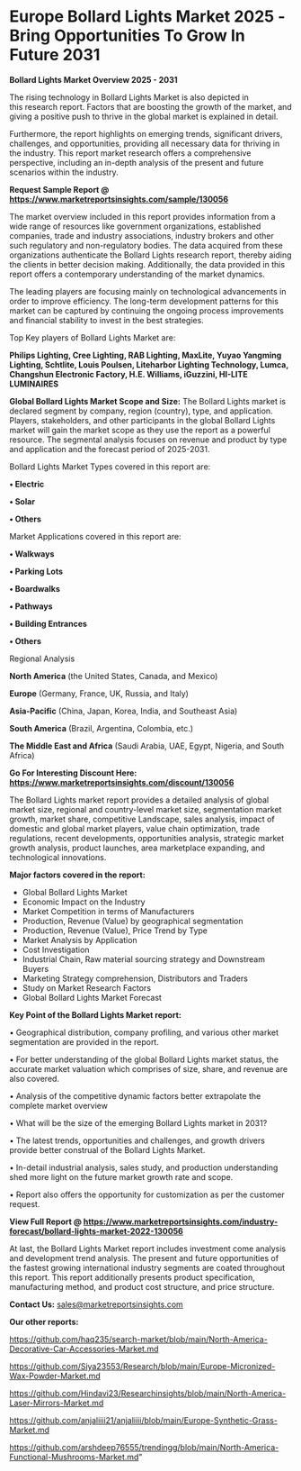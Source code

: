 # Europe Bollard Lights Market 2025 -Bring Opportunities To Grow In Future 2031

<Strong> Bollard Lights Market Overview 2025 - 2031</strong>

The rising technology in Bollard Lights Market is also depicted in this research report. Factors that are boosting the growth of the market, and giving a positive push to thrive in the global market is explained in detail.

Furthermore, the report highlights on emerging trends, significant drivers, challenges, and opportunities, providing all necessary data for thriving in the industry. This report market research offers a comprehensive perspective, including an in-depth analysis of the present and future scenarios within the industry.

<strong>Request Sample Report @ <a href=https://www.marketreportsinsights.com/sample/130056>https://www.marketreportsinsights.com/sample/130056</a></strong>

The market overview included in this report provides information from a wide range of resources like government organizations, established companies, trade and industry associations, industry brokers and other such regulatory and non-regulatory bodies. The data acquired from these organizations authenticate the Bollard Lights research report, thereby aiding the clients in better decision making. Additionally, the data provided in this report offers a contemporary understanding of the market dynamics.

The leading players are focusing mainly on technological advancements in order to improve efficiency. The long-term development patterns for this market can be captured by continuing the ongoing process improvements and financial stability to invest in the best strategies.

Top Key players of Bollard Lights Market are:

<strong>Philips Lighting, Cree Lighting, RAB Lighting, MaxLite, Yuyao Yangming Lighting, Schtlite, Louis Poulsen, Liteharbor Lighting Technology, Lumca, Changshun Electronic Factory, H.E. Williams, iGuzzini, HI-LITE LUMINAIRES</strong>

<strong><b>Global Bollard Lights Market Scope and Size:</b></strong>
The Bollard Lights market is declared segment by company, region (country), type, and application. Players, stakeholders, and other participants in the global Bollard Lights market will gain the market scope as they use the report as a powerful resource. The segmental analysis focuses on revenue and product by type and application and the forecast period of 2025-2031.

Bollard Lights Market Types covered in this report are:

<strong>• Electric

• Solar

• Others</strong>

Market Applications covered in this report are:

<strong>• Walkways

• Parking Lots

• Boardwalks

• Pathways

• Building Entrances

• Others</strong> 

Regional Analysis

<strong>North America</strong> (the United States, Canada, and Mexico)

<strong>Europe</strong> (Germany, France, UK, Russia, and Italy)

<strong>Asia-Pacific</strong> (China, Japan, Korea, India, and Southeast Asia)

<strong>South America</strong> (Brazil, Argentina, Colombia, etc.)

<strong>The Middle East and Africa</strong> (Saudi Arabia, UAE, Egypt, Nigeria, and South Africa)

<strong>Go For Interesting Discount Here: <a href=https://www.marketreportsinsights.com/discount/130056>https://www.marketreportsinsights.com/discount/130056</a></strong>

The Bollard Lights market report provides a detailed analysis of global market size, regional and country-level market size, segmentation market growth, market share, competitive Landscape, sales analysis, impact of domestic and global market players, value chain optimization, trade regulations, recent developments, opportunities analysis, strategic market growth analysis, product launches, area marketplace expanding, and technological innovations.

<strong><b>Major factors covered in the report:</b></strong>
<ul>
  <li>Global Bollard Lights Market </li>
  <li>Economic Impact on the Industry</li>
  <li>Market Competition in terms of Manufacturers</li>
  <li>Production, Revenue (Value) by geographical segmentation</li>
  <li>Production, Revenue (Value), Price Trend by Type</li>
  <li>Market Analysis by Application</li>
  <li>Cost Investigation</li>
  <li>Industrial Chain, Raw material sourcing strategy and Downstream Buyers</li>
  <li>Marketing Strategy comprehension, Distributors and Traders</li>
  <li>Study on Market Research Factors</li>
  <li>Global Bollard Lights Market Forecast</li>
</ul>

<strong><b>Key Point of the Bollard Lights Market report:</b></strong>

• Geographical distribution, company profiling, and various other market segmentation are provided in the report.

• For better understanding of the global Bollard Lights market status, the accurate market valuation which comprises of size, share, and revenue are also covered.

• Analysis of the competitive dynamic factors better extrapolate the complete market overview

• What will be the size of the emerging Bollard Lights market in 2031?

• The latest trends, opportunities and challenges, and growth drivers provide better construal of the Bollard Lights Market.

• In-detail industrial analysis, sales study, and production understanding shed more light on the future market growth rate and scope.

• Report also offers the opportunity for customization as per the customer request.

<strong><b>View Full Report @ <a href=https://www.marketreportsinsights.com/industry-forecast/bollard-lights-market-2022-130056>https://www.marketreportsinsights.com/industry-forecast/bollard-lights-market-2022-130056</a></b></strong>


At last, the Bollard Lights Market report includes investment come analysis and development trend analysis. The present and future opportunities of the fastest growing international industry segments are coated throughout this report. This report additionally presents product specification, manufacturing method, and product cost structure, and price structure.

<strong>Contact Us:</strong>
sales@marketreportsinsights.com

<strong>Our other reports:</strong>

<a href=https://github.com/haq235/search-market/blob/main/North-America-Decorative-Car-Accessories-Market.md>https://github.com/haq235/search-market/blob/main/North-America-Decorative-Car-Accessories-Market.md</a>

<a href=https://github.com/Siya23553/Research/blob/main/Europe-Micronized-Wax-Powder-Market.md>https://github.com/Siya23553/Research/blob/main/Europe-Micronized-Wax-Powder-Market.md</a>

<a href=https://github.com/Hindavi23/Researchinsights/blob/main/North-America-Laser-Mirrors-Market.md>https://github.com/Hindavi23/Researchinsights/blob/main/North-America-Laser-Mirrors-Market.md</a>

<a href=https://github.com/anjaliiii21/anjaliiii/blob/main/Europe-Synthetic-Grass-Market.md>https://github.com/anjaliiii21/anjaliiii/blob/main/Europe-Synthetic-Grass-Market.md</a>

<a href=https://github.com/arshdeep76555/trendingg/blob/main/North-America-Functional-Mushrooms-Market.md>https://github.com/arshdeep76555/trendingg/blob/main/North-America-Functional-Mushrooms-Market.md</a>"
